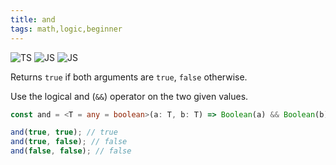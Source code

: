```yaml
---
title: and
tags: math,logic,beginner
---
```


![TS](https://img.shields.io/badge/supports-typescript-blue.svg?style=flat-square)
![JS](https://img.shields.io/badge/supports-javascript-yellow.svg?style=flat-square)
![JS](https://img.shields.io/badge/supports-deno-green.svg?style=flat-square)

Returns `true` if both arguments are `true`, `false` otherwise.

Use the logical and (`&&`) operator on the two given values.

```ts title="typescript"
const and = <T = any = boolean>(a: T, b: T) => Boolean(a) && Boolean(b);
```

```ts title="typescript"
and(true, true); // true
and(true, false); // false
and(false, false); // false
```

